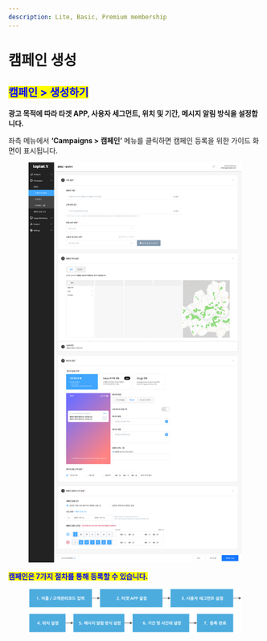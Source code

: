 ```yaml
---
description: Lite, Basic, Premium membership
---
```


# 캠페인 생성

## <mark style="color:blue;">**캠페인 > 생성하기**</mark>

**광고 목적에 따라 타겟 APP, 사용자 세그먼트, 위치 및 기간, 메시지 알림 방식을 설정합니다.**

좌측 메뉴에서 **‘Campaigns > 캠페인’** 메뉴를 클릭하면 캠페인 등록을 위한 가이드 화면이 표시됩니다.

<figure><img src="../../.gitbook/assets/image (11).png" alt=""><figcaption></figcaption></figure>

<mark style="color:blue;">**캠페인은 7가지 절차를 통해 등록할 수 있습니다.**</mark>

<figure><img src="../../.gitbook/assets/image (5).png" alt=""><figcaption></figcaption></figure>
